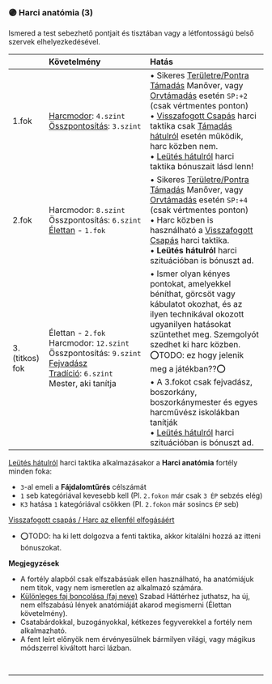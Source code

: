 ### 🟣 Harci anatómia (3)

Ismered a test sebezhető pontjait és tisztában vagy a létfontosságú belső szervek elhelyezkedésével.

|                | Követelmény                                                                                                                                                                                      | Hatás                                                                                                                                                                                                                                                                                                                                                                                                                                                                                                                                                                                                                                                               |
| :------------- | :----------------------------------------------------------------------------------------------------------------------------------------------------------------------------------------------- | :------------------------------------------------------------------------------------------------------------------------------------------------------------------------------------------------------------------------------------------------------------------------------------------------------------------------------------------------------------------------------------------------------------------------------------------------------------------------------------------------------------------------------------------------------------------------------------------------------------------------------------------------------------------ |
| 1.fok          | [Harcmodor](../kepzettsegek/harcmodor.md):&nbsp;`4.szint`<br />[Összpontosítás](../kepzettsegek/osszpontositas.md):&nbsp;`3.szint`                                                               | • Sikeres [Területre/Pontra Támadás](../065_03_altalanos_manoverek.md#területrepontra-támadás) Manőver, vagy [Orvtámadás](../064_02_harci_taktikak.md#orvtámadás) esetén `SP:+2` (csak vértmentes ponton)<br />• [Visszafogott Csapás](../064_02_harci_taktikak.md#visszafogott-csapás--harc-az-ellenfél-elfogásáért) harci taktika csak [Támadás hátulról](../064_01_harci_helyzetek.md#támadás-hátulról) esetén működik, harc közben nem.<br />• [Leütés hátulról](../064_02_harci_taktikak.md#leütés-hátulról-fejretarkóra) harci taktika bónuszait lásd lenn! |
| 2.fok          | Harcmodor:&nbsp;`8.szint`<br />Összpontosítás:&nbsp;`6.szint`<br />[Élettan](../fortelyok.altalanos/elettan.md)&nbsp;-&nbsp;`1.fok`                                                              | • Sikeres [Területre/Pontra Támadás](../065_03_altalanos_manoverek.md#területrepontra-támadás) Manőver, vagy [Orvtámadás](../064_02_harci_taktikak.md#orvtámadás) esetén `SP:+4` (csak vértmentes ponton)<br />• Harc közben is használható a [Visszafogott Csapás](../064_02_harci_taktikak.md#visszafogott-csapás--harc-az-ellenfél-elfogásáért) harci taktika.<br />• **Leütés hátulról** harci szituációban is bónuszt ad.                                                                                                                                                                                 |
| 3.(titkos) fok | Élettan&nbsp;-&nbsp;`2.fok`<br />Harcmodor:&nbsp;`12.szint`<br />Összpontosítás:&nbsp;`9.szint`<br />[Fejvadász Tradíció](../053_02_fejvadasz_tradicio.md):&nbsp;`6.szint`<br />Mester, aki tanítja | • Ismer olyan kényes pontokat, amelyekkel béníthat, görcsöt vagy kábulatot okozhat, és az ilyen technikával okozott ugyanilyen hatásokat szüntethet meg. Szemgolyót szedhet ki harc közben.<br />⭕TODO: ez hogy jelenik meg a játékban??⭕<br />• A 3.fokot csak fejvadász, boszorkány, boszorkánymester és egyes harcművész iskolákban tanítják<br />• [Leütés hátulról](../064_02_harci_taktikak.md#leütés-hátulról-fejretarkóra) harci szituációban is bónuszt ad.                                                                                                                                                                       |

[Leütés hátulról](../064_02_harci_taktikak.md#leütés-hátulról-fejretarkóra) harci taktika alkalmazásakor a **Harci anatómia** fortély minden foka:
- `3`-al emeli a **Fájdalomtűrés** célszámát
- `1` seb kategóriával kevesebb kell (Pl. `2.fokon` már csak `3 ÉP` sebzés elég)
- `K3` hatása `1` kategóriával csökken (Pl. `2.fokon` már sosincs `ÉP` seb)

[Visszafogott csapás / Harc az ellenfél elfogásáért](../064_02_harci_taktikak.md#visszafogott-csapás--harc-az-ellenfél-elfogásáért)
- ⭕TODO: ha ki lett dolgozva a fenti taktika, akkor kitalálni hozzá az itteni bónuszokat.

**Megjegyzések**

- A fortély alapból csak elfszabásúak ellen használható, ha anatómiájuk nem titok, vagy nem ismeretlen az alkalmazó számára.
- [Különleges faj boncolása (faj neve)](../hatterek.szabad/kulonleges_faj_boncolasa.md) Szabad Háttérhez juthatsz, ha új, nem elfszabású lények anatómiáját akarod megismerni (Élettan követelmény).
- Csatabárdokkal, buzogányokkal, kétkezes fegyverekkel a fortély nem alkalmazható.
- A fent leírt előnyök nem érvényesülnek bármilyen világi, vagy mágikus módszerrel kiváltott harci lázban.

<br />

---

